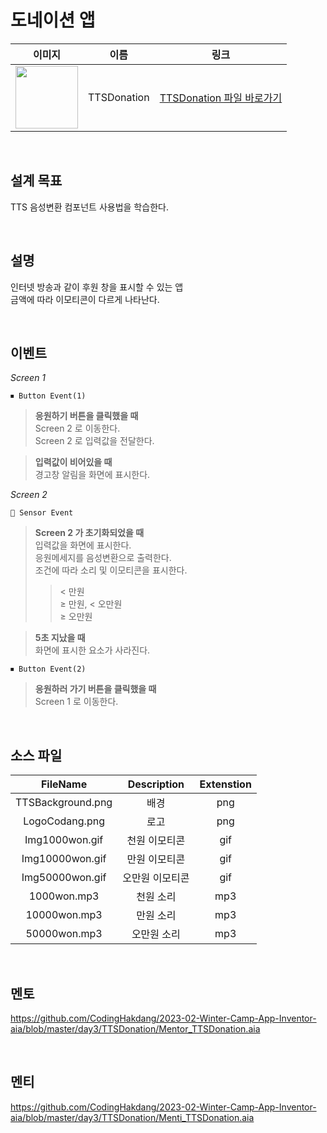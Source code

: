 # 도네이션 앱

|                                                            이미지                                                             |   이름    |        링크        |
| :---------------------------------------------------------------------------------------------------------------------------: | :-------: | :----------------: |
| <img src="https://user-images.githubusercontent.com/110290146/222435729-aeb23e06-dbfe-453a-adff-62ff4b65095e.png" width="100"> | TTSDonation | [TTSDonation 파일 바로가기](https://github.com/CodingHakdang/2023-02-Winter-Camp-App-Inventor-aia/tree/master/day3/TTSDonation) |
<br>

## 설계 목표

TTS 음성변환 컴포넌트 사용법을 학습한다.

<br>

## 설명 

인터넷 방송과 같이 후원 창을 표시할 수 있는 앱 \
금액에 따라 이모티콘이 다르게 나타난다. 

<br>

## 이벤트 


*Screen 1*

```
⏹ Button Event(1)
```

> **응원하기 버튼을 클릭했을 때** \
> Screen 2 로 이동한다. \
> Screen 2 로 입력값을 전달한다.

> **입력값이 비어있을 때** \
> 경고창 알림을 화면에 표시한다.


*Screen 2*

```
📡 Sensor Event
```

> **Screen 2 가 초기화되었을 때** \
> 입력값을 화면에 표시한다. \
> 응원메세지를 음성변환으로 출력한다. \
> 조건에 따라 소리 및 이모티콘을 표시한다.
> > < 만원 \
> > ≥ 만원, < 오만원 \
> > ≥ 오만원 

> **5초 지났을 때** \
> 화면에 표시한 요소가 사라진다.

```
⏹ Button Event(2)
```

> **응원하러 가기 버튼을 클릭했을 때** \
> Screen 1 로 이동한다.

<br>

## 소스 파일 

|      FileName     |   Description  | Extenstion |
|   :------------:  |  :----------:  | :--------: |
| TTSBackground.png |       배경     |    png     |
|  LogoCodang.png   |       로고     |    png     |
|  Img1000won.gif   |  천원 이모티콘  |    gif     |
|  Img10000won.gif  |  만원 이모티콘  |    gif     |
|  Img50000won.gif  |  오만원 이모티콘 |   gif     |
|    1000won.mp3    |     천원 소리   |    mp3    |
|    10000won.mp3   |     만원 소리   |    mp3    |
|    50000won.mp3   |    오만원 소리  |    mp3    |

<br>

## 멘토 

https://github.com/CodingHakdang/2023-02-Winter-Camp-App-Inventor-aia/blob/master/day3/TTSDonation/Mentor_TTSDonation.aia

<br>

## 멘티 

https://github.com/CodingHakdang/2023-02-Winter-Camp-App-Inventor-aia/blob/master/day3/TTSDonation/Menti_TTSDonation.aia
